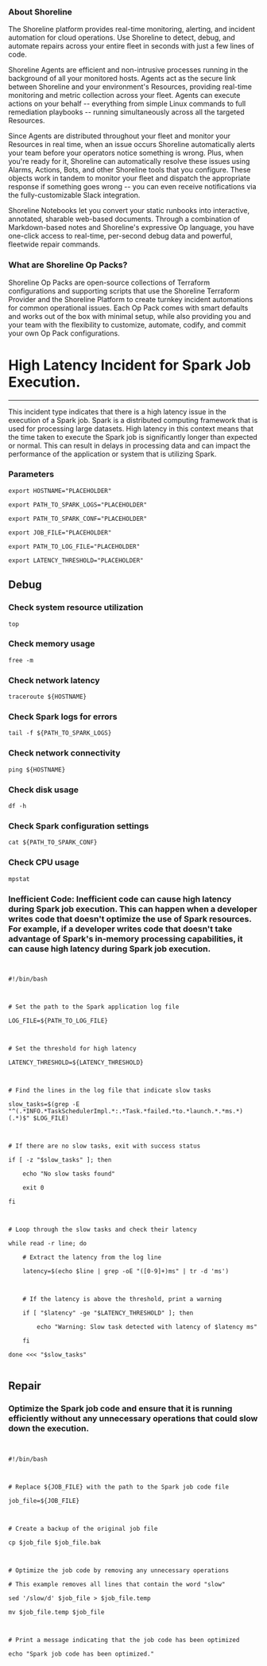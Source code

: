
### About Shoreline
The Shoreline platform provides real-time monitoring, alerting, and incident automation for cloud operations. Use Shoreline to detect, debug, and automate repairs across your entire fleet in seconds with just a few lines of code.

Shoreline Agents are efficient and non-intrusive processes running in the background of all your monitored hosts. Agents act as the secure link between Shoreline and your environment's Resources, providing real-time monitoring and metric collection across your fleet. Agents can execute actions on your behalf -- everything from simple Linux commands to full remediation playbooks -- running simultaneously across all the targeted Resources.

Since Agents are distributed throughout your fleet and monitor your Resources in real time, when an issue occurs Shoreline automatically alerts your team before your operators notice something is wrong. Plus, when you're ready for it, Shoreline can automatically resolve these issues using Alarms, Actions, Bots, and other Shoreline tools that you configure. These objects work in tandem to monitor your fleet and dispatch the appropriate response if something goes wrong -- you can even receive notifications via the fully-customizable Slack integration.

Shoreline Notebooks let you convert your static runbooks into interactive, annotated, sharable web-based documents. Through a combination of Markdown-based notes and Shoreline's expressive Op language, you have one-click access to real-time, per-second debug data and powerful, fleetwide repair commands.

### What are Shoreline Op Packs?
Shoreline Op Packs are open-source collections of Terraform configurations and supporting scripts that use the Shoreline Terraform Provider and the Shoreline Platform to create turnkey incident automations for common operational issues. Each Op Pack comes with smart defaults and works out of the box with minimal setup, while also providing you and your team with the flexibility to customize, automate, codify, and commit your own Op Pack configurations.

# High Latency Incident for Spark Job Execution.
---

This incident type indicates that there is a high latency issue in the execution of a Spark job. Spark is a distributed computing framework that is used for processing large datasets. High latency in this context means that the time taken to execute the Spark job is significantly longer than expected or normal. This can result in delays in processing data and can impact the performance of the application or system that is utilizing Spark.

### Parameters
```shell
export HOSTNAME="PLACEHOLDER"

export PATH_TO_SPARK_LOGS="PLACEHOLDER"

export PATH_TO_SPARK_CONF="PLACEHOLDER"

export JOB_FILE="PLACEHOLDER"

export PATH_TO_LOG_FILE="PLACEHOLDER"

export LATENCY_THRESHOLD="PLACEHOLDER"
```

## Debug

### Check system resource utilization
```shell
top
```

### Check memory usage
```shell
free -m
```

### Check network latency
```shell
traceroute ${HOSTNAME}
```

### Check Spark logs for errors
```shell
tail -f ${PATH_TO_SPARK_LOGS}
```

### Check network connectivity
```shell
ping ${HOSTNAME}
```

### Check disk usage
```shell
df -h
```

### Check Spark configuration settings
```shell
cat ${PATH_TO_SPARK_CONF}
```

### Check CPU usage
```shell
mpstat
```

### Inefficient Code: Inefficient code can cause high latency during Spark job execution. This can happen when a developer writes code that doesn't optimize the use of Spark resources. For example, if a developer writes code that doesn't take advantage of Spark's in-memory processing capabilities, it can cause high latency during Spark job execution.
```shell


#!/bin/bash



# Set the path to the Spark application log file

LOG_FILE=${PATH_TO_LOG_FILE}



# Set the threshold for high latency

LATENCY_THRESHOLD=${LATENCY_THRESHOLD}



# Find the lines in the log file that indicate slow tasks

slow_tasks=$(grep -E "^(.*INFO.*TaskSchedulerImpl.*:.*Task.*failed.*to.*launch.*.*ms.*)(.*)$" $LOG_FILE)



# If there are no slow tasks, exit with success status

if [ -z "$slow_tasks" ]; then

    echo "No slow tasks found"

    exit 0

fi



# Loop through the slow tasks and check their latency

while read -r line; do

    # Extract the latency from the log line

    latency=$(echo $line | grep -oE "([0-9]+)ms" | tr -d 'ms')



    # If the latency is above the threshold, print a warning

    if [ "$latency" -ge "$LATENCY_THRESHOLD" ]; then

        echo "Warning: Slow task detected with latency of $latency ms"

    fi

done <<< "$slow_tasks"


```

## Repair

### Optimize the Spark job code and ensure that it is running efficiently without any unnecessary operations that could slow down the execution.
```shell


#!/bin/bash



# Replace ${JOB_FILE} with the path to the Spark job code file

job_file=${JOB_FILE}



# Create a backup of the original job file

cp $job_file $job_file.bak



# Optimize the job code by removing any unnecessary operations

# This example removes all lines that contain the word "slow"

sed '/slow/d' $job_file > $job_file.temp

mv $job_file.temp $job_file



# Print a message indicating that the job code has been optimized

echo "Spark job code has been optimized."


```